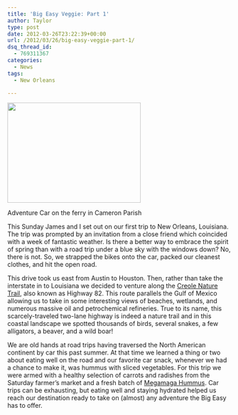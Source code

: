 ```yaml
---
title: 'Big Easy Veggie: Part 1'
author: Taylor
type: post
date: 2012-03-26T23:22:39+00:00
url: /2012/03/26/big-easy-veggie-part-1/
dsq_thread_id:
  - 769311367
categories:
  - News
tags:
  - New Orleans

---
```

<div id="attachment_481" style="width: 310px" class="wp-caption alignright">
  <a href="{{% mediaroot %}}uploads/2012/03/P3259591.jpg" rel="lightbox[355]"><img src="{{% mediaroot %}}uploads/2012/03/P3259591-300x225.jpg" alt="" title="Adventure Car on Ferry" width="300" height="225" class="size-medium wp-image-481" srcset="{{% mediaroot %}}uploads/2012/03/P3259591-300x225.jpg 300w, {{% mediaroot %}}uploads/2012/03/P3259591-1024x768.jpg 1024w, {{% mediaroot %}}uploads/2012/03/P3259591-400x300.jpg 400w, {{% mediaroot %}}uploads/2012/03/P3259591.jpg 1200w" sizes="(max-width: 300px) 100vw, 300px" /></a>
  
  <p class="wp-caption-text">
    Adventure Car on the ferry in Cameron Parish
  </p>
</div>

This Sunday James and I set out on our first trip to New Orleans, Louisiana. The trip was prompted by an invitation from a close friend which coincided with a week of fantastic weather. Is there a better way to embrace the spirit of spring than with a road trip under a blue sky with the windows down? No, there is not. So, we strapped the bikes onto the car, packed our cleanest clothes, and hit the open road.

This drive took us east from Austin to Houston. Then, rather than take the interstate in to Louisiana we decided to venture along the [Creole Nature Trail][1], also known as Highway 82. This route parallels the Gulf of Mexico allowing us to take in some interesting views of beaches, wetlands, and numerous massive oil and petrochemical refineries. True to its name, this scarcely-traveled two-lane highway is indeed a nature trail and in this coastal landscape we spotted thousands of birds, several snakes, a few alligators, a beaver, and a wild boar!

We are old hands at road trips having traversed the North American continent by car this past summer. At that time we learned a thing or two about eating well on the road and our favorite car snack, whenever we had a chance to make it, was hummus with sliced vegetables. For this trip we were armed with a healthy selection of carrots and radishes from the Saturday farmer&#8217;s market and a fresh batch of [Megamaga Hummus][2]. Car trips can be exhausting, but eating well and staying hydrated helped us reach our destination ready to take on (almost) any adventure the Big Easy has to offer.

&nbsp;

&nbsp;

 [1]: http://creolenaturetrail.org/
 [2]: http://kitchen.coseppi.com/2012/03/veggiemega-hummus/ "Veggiemega Hummus"